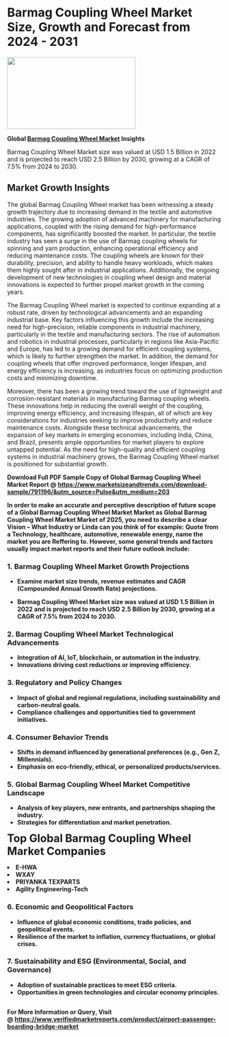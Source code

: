 <H1>Barmag Coupling Wheel Market Size, Growth and Forecast from 2024 - 2031</H1><img class="aligncenter size-medium wp-image-584254" src="https://thirdeyenews.in/wp-content/uploads/2024/09/Global-Market-Research-300x168.jpeg" alt="" width="300" height="168" /><p><strong>Global&nbsp;<a href="https://www.marketsizeandtrends.com/download-sample/791196/&amp;utm_source=Pulse&amp;utm_medium=203">Barmag Coupling Wheel Market</a> Insights</strong></p><p>Barmag Coupling Wheel Market size was valued at USD 1.5 Billion in 2022 and is projected to reach USD 2.5 Billion by 2030, growing at a CAGR of 7.5% from 2024 to 2030.</p><p><h2>Market Growth Insights</h2> <p>The global Barmag Coupling Wheel market has been witnessing a steady growth trajectory due to increasing demand in the textile and automotive industries. The growing adoption of advanced machinery for manufacturing applications, coupled with the rising demand for high-performance components, has significantly boosted the market. In particular, the textile industry has seen a surge in the use of Barmag coupling wheels for spinning and yarn production, enhancing operational efficiency and reducing maintenance costs. The coupling wheels are known for their durability, precision, and ability to handle heavy workloads, which makes them highly sought after in industrial applications. Additionally, the ongoing development of new technologies in coupling wheel design and material innovations is expected to further propel market growth in the coming years.</p> <p><strong></strong></p> <p>The Barmag Coupling Wheel market is expected to continue expanding at a robust rate, driven by technological advancements and an expanding industrial base. Key factors influencing this growth include the increasing need for high-precision, reliable components in industrial machinery, particularly in the textile and manufacturing sectors. The rise of automation and robotics in industrial processes, particularly in regions like Asia-Pacific and Europe, has led to a growing demand for efficient coupling systems, which is likely to further strengthen the market. In addition, the demand for coupling wheels that offer improved performance, longer lifespan, and energy efficiency is increasing, as industries focus on optimizing production costs and minimizing downtime.</p> <p>Moreover, there has been a growing trend toward the use of lightweight and corrosion-resistant materials in manufacturing Barmag coupling wheels. These innovations help in reducing the overall weight of the coupling, improving energy efficiency, and increasing lifespan, all of which are key considerations for industries seeking to improve productivity and reduce maintenance costs. Alongside these technical advancements, the expansion of key markets in emerging economies, including India, China, and Brazil, presents ample opportunities for market players to explore untapped potential. As the need for high-quality and efficient coupling systems in industrial machinery grows, the Barmag Coupling Wheel market is positioned for substantial growth.</p> <p><strong></p><p><span class=""><strong>Download Full PDF Sample Copy of Global Barmag Coupling Wheel Market Report</strong> @ <a href="https://www.marketsizeandtrends.com/download-sample/791196/&amp;utm_source=Pulse&amp;utm_medium=203" target="_blank">https://www.marketsizeandtrends.com/download-sample/791196/&amp;utm_source=Pulse&amp;utm_medium=203</a></span></p><p>In order to make an accurate and perceptive description of future scope of a Global&nbsp;Barmag Coupling Wheel Market Market as Global&nbsp;Barmag Coupling Wheel Market Market of 2025, you need to describe a clear Vision &ndash; What Industry or Linda can you think of for example: Quote from a Technology, healthcare, automotive, renewable energy, name the market you are Reffering to. However, some general trends and factors usually impact market reports and their future outlook include:</p><h3>1.&nbsp;<strong>Barmag Coupling Wheel Market Growth Projections</strong></h3><ul><li>Examine market size trends, revenue estimates and CAGR (Compounded Annual Growth Rate) projections.</li><li><p>Barmag Coupling Wheel Market size was valued at USD 1.5 Billion in 2022 and is projected to reach USD 2.5 Billion by 2030, growing at a CAGR of 7.5% from 2024 to 2030.</p></li></ul><h3>2.&nbsp;<strong>Barmag Coupling Wheel Market Technological Advancements</strong></h3><ul><li>Integration of AI, IoT, blockchain, or automation in the industry.</li><li>Innovations driving cost reductions or improving efficiency.</li></ul><h3>3.&nbsp;<strong>Regulatory and Policy Changes</strong></h3><ul><li>Impact of global and regional regulations, including sustainability and carbon-neutral goals.</li><li>Compliance challenges and opportunities tied to government initiatives.</li></ul><h3>4.&nbsp;<strong>Consumer Behavior Trends</strong></h3><ul><li>Shifts in demand influenced by generational preferences (e.g., Gen Z, Millennials).</li><li>Emphasis on eco-friendly, ethical, or personalized products/services.</li></ul><h3>5.&nbsp;<strong>Global Barmag Coupling Wheel Market Competitive Landscape</strong></h3><ul><li>Analysis of key players, new entrants, and partnerships shaping the industry.</li><li>Strategies for differentiation and market penetration.</li></ul><p data-pm-slice="1 1 []"><span style="color: inherit; font-family: inherit; font-size: 25px;">Top Global Barmag Coupling Wheel Market Companies</span></p><div class="" data-test-id=""><p><li>E-HWA</li><li> WXAY</li><li> PRIYANKA TEXPARTS</li><li> Agility Engineering-Tech</li></p></div><h3>6.&nbsp;<strong>Economic and Geopolitical Factors</strong></h3><ul><li>Influence of global economic conditions, trade policies, and geopolitical events.</li><li>Resilience of the market to inflation, currency fluctuations, or global crises.</li></ul><h3>7.&nbsp;<strong>Sustainability and ESG (Environmental, Social, and Governance)</strong></h3><ul><li>Adoption of sustainable practices to meet ESG criteria.</li><li>Opportunities in green technologies and circular economy principles.</li></ul><h2><strong style="font-size: 14px;">For More Information or Query, Visit @&nbsp;</strong><a style="background-color: #ffffff; font-size: 14px;" href="https://www.marketsizeandtrends.com/report/barmag-coupling-wheel-market/" target="_blank">https://www.verifiedmarketreports.com/product/airport-passenger-boarding-bridge-market</a></h2>

